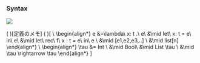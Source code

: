 ### Syntax

<img src="https://latex.codecogs.com/gif.latex?\fn_cs&space;\large&space;\\&space;\begin{align*}&space;e&space;&=\lambda\&space;x:&space;t&space;.\&space;e\\&space;&\mid&space;let\&space;x:&space;t&space;=&space;e\&space;in\&space;e\\&space;&\mid&space;let\&space;rec\&space;f\&space;x&space;:&space;t&space;=&space;e\&space;in\&space;e&space;\\&space;&\mid&space;[e1,e2,e3,..]&space;\\&space;&\mid&space;list[n]&space;\end{align*}&space;\\&space;\begin{align*}&space;\tau&space;&=&space;Int&space;\\&space;&\mid&space;Bool\\&space;&\mid&space;List&space;\tau&space;\\&space;&\mid&space;\tau&space;\rightarrow&space;\tau&space;\end{align*}" />

( )[定義のメモ]
( )[
\\
\begin{align*}
e &=\lambda\ x: t .\ e\\
   &\mid  let\ x: t = e\ in\ e\\
   &\mid  let\ rec\ f\ x : t = e\ in\ e \\
   &\mid  [e1,e2,e3,..] \\
   &\mid  list[n]
\end{align*}
\\
\begin{align*}
\tau &= Int \\
       &\mid  Bool\\
       &\mid List \tau \\
       &\mid  \tau \rightarrow \tau
\end{align*}
]
